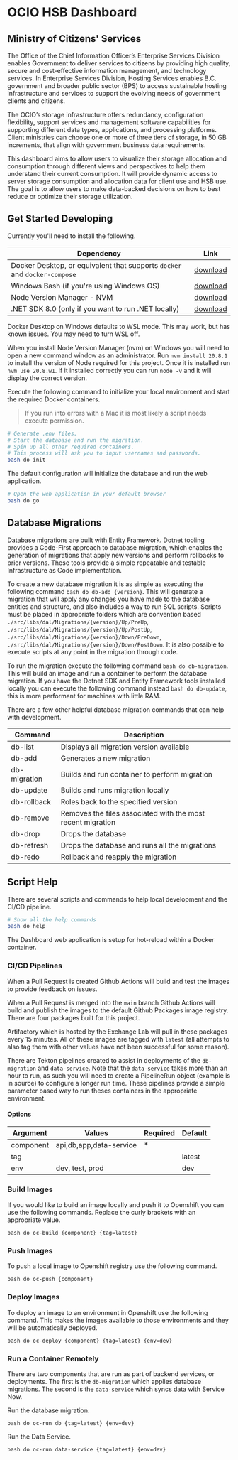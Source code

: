 # OCIO HSB Dashboard

## Ministry of Citizens' Services

The Office of the Chief Information Officer’s Enterprise Services Division enables Government to deliver services to citizens by providing high quality, secure and cost-effective information management, and technology services. In Enterprise Services Division, Hosting Services enables B.C. government and broader public sector (BPS) to access sustainable hosting infrastructure and services to support the evolving needs of government clients and citizens.

The OCIO’s storage infrastructure offers redundancy, configuration flexibility, support services and management software capabilities for supporting different data types, applications, and processing platforms. Client ministries can choose one or more of three tiers of storage, in 50 GB increments, that align with government business data requirements.

This dashboard aims to allow users to visualize their storage allocation and consumption through different views and perspectives to help them understand their current consumption. It will provide dynamic access to server storage consumption and allocation data for client use and HSB use. The goal is to allow users to make data-backed decisions on how to best reduce or optimize their storage utilization.

## Get Started Developing

Currently you'll need to install the following.

| Dependency                                                                | Link                                                               |
| ------------------------------------------------------------------------- | ------------------------------------------------------------------ |
| Docker Desktop, or equivalent that supports `docker` and `docker-compose` | [download](https://www.docker.com/products/docker-desktop/)        |
| Windows Bash (if you're using Windows OS)                                 | [download](https://git-scm.com/download/win)                       |
| Node Version Manager - NVM                                                | [download](https://github.com/coreybutler/nvm-windows/releases)    |
| .NET SDK 8.0 (only if you want to run .NET locally)                       | [download](https://dotnet.microsoft.com/en-us/download/dotnet/8.0) |

Docker Desktop on Windows defaults to WSL mode. This may work, but has known issues. You may need to turn WSL off.

When you install Node Version Manager (nvm) on Windows you will need to open a new command window as an administrator.
Run `nvm install 20.8.1` to install the version of Node required for this project.
Once it is installed run `nvm use 20.8.w1`.
If it installed correctly you can run `node -v` and it will display the correct version.

Execute the following command to initialize your local environment and start the required Docker containers.

> If you run into errors with a Mac it is most likely a script needs execute permission.

```bash
# Generate .env files.
# Start the database and run the migration.
# Spin up all other required containers.
# This process will ask you to input usernames and passwords.
bash do init
```

The default configuration will initialize the database and run the web application.

```bash
# Open the web application in your default browser
bash do go
```

## Database Migrations

Database migrations are built with Entity Framework. Dotnet tooling provides a Code-First approach to database migration, which enables the generation of migrations that apply new versions and perform rollbacks to prior versions. These tools provide a simple repeatable and testable Infrastructure as Code implementation.

To create a new database migration it is as simple as executing the following command `bash do db-add {version}`. This will generate a migration that will apply any changes you have made to the database entities and structure, and also includes a way to run SQL scripts. Scripts must be placed in appropriate folders which are convention based `./src/libs/dal/Migrations/{version}/Up/PreUp`, `./src/libs/dal/Migrations/{version}/Up/PostUp`, `./src/libs/dal/Migrations/{version}/Down/PreDown`, `./src/libs/dal/Migrations/{version}/Down/PostDown`. It is also possible to execute scripts at any point in the migration through code.

To run the migration execute the following command `bash do db-migration`. This will build an image and run a container to perform the database migration. If you have the Dotnet SDK and Entity Framework tools installed locally you can execute the following command instead `bash do db-update`, this is more performant for machines with little RAM.

There are a few other helpful database migration commands that can help with development.

| Command      | Description                                                 |
| ------------ | ----------------------------------------------------------- |
| db-list      | Displays all migration version available                    |
| db-add       | Generates a new migration                                   |
| db-migration | Builds and run container to perform migration               |
| db-update    | Builds and runs migration locally                           |
| db-rollback  | Roles back to the specified version                         |
| db-remove    | Removes the files associated with the most recent migration |
| db-drop      | Drops the database                                          |
| db-refresh   | Drops the database and runs all the migrations              |
| db-redo      | Rollback and reapply the migration                          |

## Script Help

There are several scripts and commands to help local development and the CI/CD pipeline.

```bash
# Show all the help commands
bash do help
```

The Dashboard web application is setup for hot-reload within a Docker container.

### CI/CD Pipelines

When a Pull Request is created Github Actions will build and test the images to provide feedback on issues.

When a Pull Request is merged into the `main` branch Github Actions will build and publish the images to the default Github Packages image registry. There are four packages built for this project.

Artifactory which is hosted by the Exchange Lab will pull in these packages every 15 minutes. All of these images are tagged with `latest` (all attempts to also tag them with other values have not been successful for some reason).

There are Tekton pipelines created to assist in deployments of the `db-migration` and `data-service`. Note that the `data-service` takes more than an hour to run, as such you will need to create a PipelineRun object (example is in source) to configure a longer run time. These pipelines provide a simple parameter based way to run theses containers in the appropriate environment.

#### Options

| Argument  | Values                  | Required | Default |
| --------- | ----------------------- | -------- | ------- |
| component | api,db,app,data-service | \*       |         |
| tag       |                         |          | latest  |
| env       | dev, test, prod         |          | dev     |

### Build Images

If you would like to build an image locally and push it to Openshift you can use the following commands. Replace the curly brackets with an appropriate value.

`bash do oc-build {component} {tag=latest}`

### Push Images

To push a local image to Openshift registry use the following command.

`bash do oc-push {component}`

### Deploy Images

To deploy an image to an environment in Openshift use the following command. This makes the images available to those environments and they will be automatically deployed.

`bash do oc-deploy {component} {tag=latest} {env=dev}`

### Run a Container Remotely

There are two components that are run as part of backend services, or deployments. The first is the `db-migration` which applies database migrations. The second is the `data-service` which syncs data with Service Now.

Run the database migration.

`bash do oc-run db {tag=latest} {env=dev}`

Run the Data Service.

`bash do oc-run data-service {tag=latest} {env=dev}`
